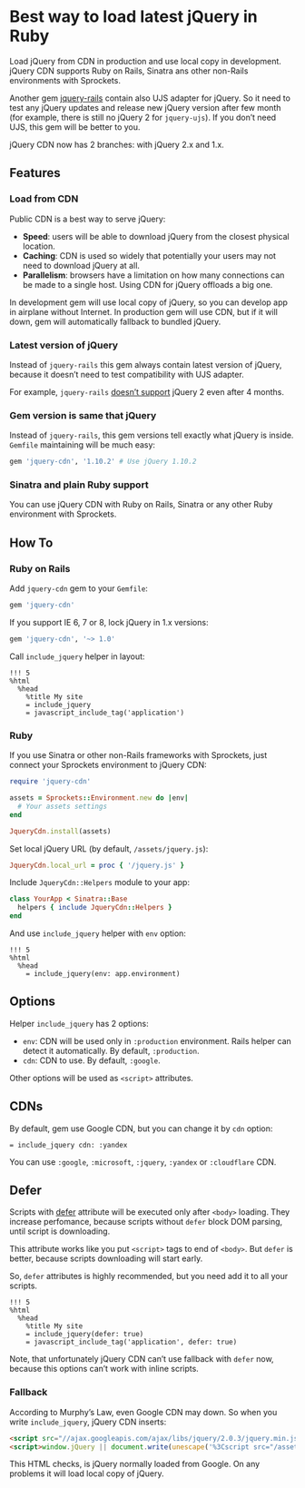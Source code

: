 # Best way to load latest jQuery in Ruby

Load jQuery from CDN in production and use local copy in development.
jQuery CDN supports Ruby on Rails, Sinatra ans other non-Rails environments
with Sprockets.

Another gem [jquery-rails](https://github.com/rails/jquery-rails) contain also
UJS adapter for jQuery. So it need to test any jQuery updates and release
new jQuery version after few month (for example, there is still no jQuery 2
for `jquery-ujs`). If you don’t need UJS, this gem will be better to you.

jQuery CDN now has 2 branches: with jQuery 2.x and 1.x.

## Features

### Load from CDN

Public CDN is a best way to serve jQuery:

* **Speed**: users will be able to download jQuery from the closest physical
  location.
* **Caching**: CDN is used so widely that potentially your users may not need
  to download jQuery at all.
* **Parallelism**: browsers have a limitation on how many connections can
  be made to a single host. Using CDN for jQuery offloads a big one.

In development gem will use local copy of jQuery, so you can develop app
in airplane without Internet. In production gem will use CDN,
but if it will down, gem will automatically fallback to bundled jQuery.

### Latest version of jQuery

Instead of `jquery-rails` this gem always contain latest version of jQuery,
because it doesn’t need to test compatibility with UJS adapter.

For example, `jquery-rails`
[doesn’t support](https://github.com/rails/jquery-rails/issues/124)
jQuery 2 even after 4 months.

### Gem version is same that jQuery

Instead of `jquery-rails`, this gem versions tell exactly what jQuery is inside.
`Gemfile` maintaining will be much easy:

```ruby
gem 'jquery-cdn', '1.10.2' # Use jQuery 1.10.2
```

### Sinatra and plain Ruby support

You can use jQuery CDN with Ruby on Rails, Sinatra or any other Ruby environment
with Sprockets.

## How To

### Ruby on Rails

Add `jquery-cdn` gem to your `Gemfile`:

```ruby
gem 'jquery-cdn'
```

If you support IE 6, 7 or 8, lock jQuery in 1.x versions:

```ruby
gem 'jquery-cdn', '~> 1.0'
```

Call `include_jquery` helper in layout:

```haml
!!! 5
%html
  %head
    %title My site
    = include_jquery
    = javascript_include_tag('application')
```

### Ruby

If you use Sinatra or other non-Rails frameworks with Sprockets,
just connect your Sprockets environment to jQuery CDN:

```ruby
require 'jquery-cdn'

assets = Sprockets::Environment.new do |env|
  # Your assets settings
end

JqueryCdn.install(assets)
```

Set local jQuery URL (by default, `/assets/jquery.js`):

```ruby
JqueryCdn.local_url = proc { '/jquery.js' }
```

Include `JqueryCdn::Helpers` module to your app:

```ruby
class YourApp < Sinatra::Base
  helpers { include JqueryCdn::Helpers }
end
```

And use `include_jquery` helper with `env` option:

```haml
!!! 5
%html
  %head
    = include_jquery(env: app.environment)
```

## Options

Helper `include_jquery` has 2 options:

* `env`: CDN will be used only in `:production` environment. Rails helper can
  detect it automatically. By default, `:production`.
* `cdn`: CDN to use. By default, `:google`.

Other options will be used as `<script>` attributes.

## CDNs

By default, gem use Google CDN, but you can change it by `cdn` option:

```haml
= include_jquery cdn: :yandex
```

You can use `:google`, `:microsoft`, `:jquery`, `:yandex` or `:cloudflare` CDN.

## Defer

Scripts with [defer](https://hacks.mozilla.org/2009/06/defer/) attribute will be
executed only after `<body>` loading. They increase perfomance, because scripts
without `defer` block DOM parsing, until script is downloading.

This attribute works like you put `<script>` tags to end of `<body>`.
But `defer` is better, because scripts downloading will start early.

So, `defer` attributes is highly recommended, but you need add it to all your
scripts.

```haml
!!! 5
%html
  %head
    %title My site
    = include_jquery(defer: true)
    = javascript_include_tag('application', defer: true)
```

Note, that unfortunately jQuery CDN can’t use fallback with `defer` now,
because this options can’t work with inline scripts.

### Fallback

According to Murphy’s Law, even Google CDN may down. So when you write
`include_jquery`, jQuery CDN inserts:

```html
<script src="//ajax.googleapis.com/ajax/libs/jquery/2.0.3/jquery.min.js"></script>
<script>window.jQuery || document.write(unescape('%3Cscript src="/assets/jquery.js">%3C/script>'))</script>
```

This HTML checks, is jQuery normally loaded from Google. On any problems it will load
local copy of jQuery.
